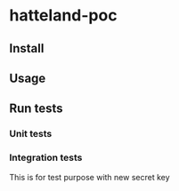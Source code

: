 # hatteland-poc

## Install

## Usage

## Run tests

### Unit tests

### Integration tests

This is for test purpose with new secret key


